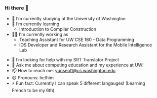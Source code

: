 ### Hi there 👋

<!-- **LucasL53/LucasL53** is a ✨ _special_ ✨ repository because its `README.md` (this file) appears on your GitHub profile.

Here are some ideas to get you started:
 -->
- 🔭 I’m currently studying at the University of Washington
- 🌱 I’m currently learning
  * Introduction to Compiler Construction
- 🧑‍🏫 I'm currently working as
  * Teaching Assistant for UW CSE 160 - Data Programming
  * iOS Developer and Research Assistant for the Mobile Intelligence Lab
<!-- - 👯 I’m looking to collaborate on ... -->
- 🤔 I’m looking for help with my SRT Translator Project
- 💬 Ask me about computing education and my experience at UW!
- 📫 How to reach me: yunseol1@cs.washington.edu
- 😄 Pronouns: he/him
- ⚡ Fun fact: Currently I can speak 5 different langauges! (Learning French to be my 6th)

